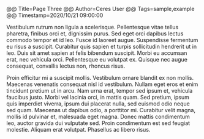@@ Title=Page Three
@@ Author=Ceres User
@@ Tags=sample,example
@@ Timestamp=2020/10/21 09:00:00

Vestibulum rutrum non ligula a scelerisque. Pellentesque vitae tellus pharetra, finibus orci et, dignissim purus. Sed eget orci dapibus lectus commodo tempor et id leo. Fusce id laoreet augue. Suspendisse fermentum eu risus a suscipit. Curabitur quis sapien et turpis sollicitudin hendrerit ut in leo. Duis sit amet sapien at felis bibendum suscipit. Morbi eu accumsan erat, nec vehicula orci. Pellentesque eu volutpat ex. Quisque nec augue consequat, convallis lectus non, rhoncus risus.

Proin efficitur mi a suscipit mollis. Vestibulum ornare blandit ex non mollis. Maecenas venenatis consequat nisl id vestibulum. Nullam eget eros et enim tincidunt pretium ut in arcu. Nam urna erat, tempor sed ipsum et, vehicula faucibus justo. Morbi vel lacinia orci, in mattis quam. Sed pretium, ipsum quis imperdiet viverra, ipsum dui placerat nulla, sed euismod odio neque sed quam. Maecenas ut dapibus odio, a porttitor mi. Curabitur velit magna, mollis id pulvinar et, malesuada eget magna. Donec mattis condimentum leo, auctor gravida dui vulputate sed. Proin condimentum est sed feugiat molestie. Aliquam erat volutpat. Phasellus ac libero risus.
